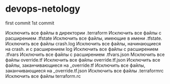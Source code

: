 # devops-netology
first commit
1st commit

Исключить все файлы в директории .terraform
Исключить все файлы с расширением .tfstate
Исключить все файлы, имеющие в имени .tfstate.
Исключить все файлы crash.log
Исключить все файлы, начинающиеся на crash. и с расширением log
Исключить все файлы с расширением .tfvars
Исключить все файлы с расширением .tfvars.json
Мсключить все файлы override.tf
Исключить все файлы override.tf.json
Исключить все файлы, заканчивающиеся на _override.tf
Исключить все файлы, заканчивающиеся на _override.tf.json
Исключить все файлы .terraformrc
Исключить все файлы terraform.rc
